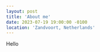 ```yaml
---
layout: post
title: 'About me'
date: 2023-07-19 19:00:00 -0100
location: 'Zandvoort, Netherlands'
---
```


Hello